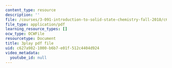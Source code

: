 ```yaml
---
content_type: resource
description: ''
file: /courses/3-091-introduction-to-solid-state-chemistry-fall-2018/c627a9821000b6b7e01f512c4404d924_e_WABkM-Kxo.pdf
file_type: application/pdf
learning_resource_types: []
ocw_type: OCWFile
resourcetype: Document
title: 3play pdf file
uid: c627a982-1000-b6b7-e01f-512c4404d924
video_metadata:
  youtube_id: null
---
```

